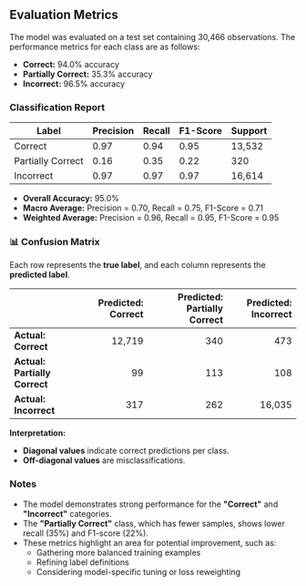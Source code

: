 ## Evaluation Metrics

The model was evaluated on a test set containing 30,466 observations. The performance metrics for each class are as follows:

- **Correct:** 94.0% accuracy  
- **Partially Correct:** 35.3% accuracy  
- **Incorrect:** 96.5% accuracy  

### Classification Report

| **Label**           | **Precision** | **Recall** | **F1-Score** | **Support** |
|---------------------|---------------|------------|--------------|-------------|
| Correct             | 0.97          | 0.94       | 0.95         | 13,532      |
| Partially Correct   | 0.16          | 0.35       | 0.22         | 320         |
| Incorrect           | 0.97          | 0.97       | 0.97         | 16,614      |

- **Overall Accuracy:** 95.0%
- **Macro Average:** Precision = 0.70, Recall = 0.75, F1-Score = 0.71  
- **Weighted Average:** Precision = 0.96, Recall = 0.95, F1-Score = 0.95  

### 📊 Confusion Matrix

Each row represents the **true label**, and each column represents the **predicted label**.

|                        | Predicted: Correct | Predicted: Partially Correct | Predicted: Incorrect |
|------------------------|-------------------:|-----------------------------:|----------------------:|
| **Actual: Correct**            | 12,719              | 340                         | 473                   |
| **Actual: Partially Correct** | 99                  | 113                         | 108                   |
| **Actual: Incorrect**         | 317                 | 262                         | 16,035                |

**Interpretation:**
- **Diagonal values** indicate correct predictions per class.
- **Off-diagonal values** are misclassifications.

### Notes

- The model demonstrates strong performance for the **"Correct"** and **"Incorrect"** categories.
- The **"Partially Correct"** class, which has fewer samples, shows lower recall (35%) and F1-score (22%).
- These metrics highlight an area for potential improvement, such as:
  - Gathering more balanced training examples
  - Refining label definitions
  - Considering model-specific tuning or loss reweighting
